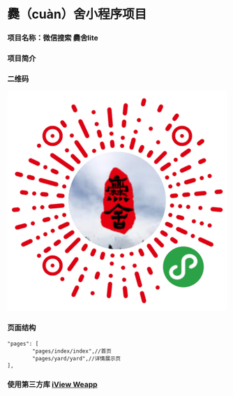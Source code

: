 # 爨（cuàn）舍小程序项目
### 项目名称：微信搜索  爨舍lite
### 项目简介
### 二维码
![小程序二维码](https://raw.githubusercontent.com/crazyaguai/mini-program/master/WechatIMG825.jpeg)
### 页面结构

```
"pages": [
		"pages/index/index",//首页
		"pages/yard/yard",//详情展示页
],
```
### 使用第三方库 [iView Weapp](https://weapp.iviewui.com/?from=iview)

